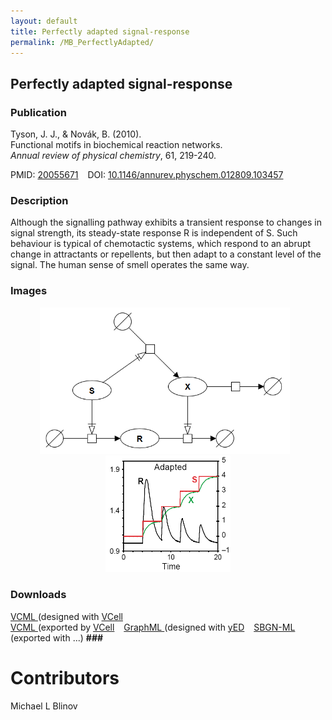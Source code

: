 ```yaml
---
layout: default
title: Perfectly adapted signal-response
permalink: /MB_PerfectlyAdapted/
---
```


## Perfectly adapted signal-response

### Publication

Tyson, J. J., & Novák, B. (2010). 
<br>Functional motifs in biochemical reaction networks. 
<br><i>Annual review of physical chemistry</i>, 61, 219-240.

PMID:  [20055671](https://www.ncbi.nlm.nih.gov/pubmed/20055671) &ensp; DOI: [10.1146/annurev.physchem.012809.103457](https://doi.org/10.1146/annurev.physchem.012809.103457)

### Description

Although the signalling pathway exhibits a transient response to changes in signal strength, 
its steady-state response R is independent of S. Such behaviour is typical of chemotactic systems, 
which respond to an abrupt change in attractants or repellents, but then adapt to a constant level of the signal. 
The human sense of smell operates the same way. 

### Images
<div class="img" style="font-size:90%; text-align:center;"> 
 <img src="/images/modelbricks/PerfectlyAdaptedSBGN.PNG" width="400" > &ensp; 
 <img src="/images/modelbricks/PerfectlyAdaptedResponse.PNG" width="200"/><br />  </div>
 
 ### Downloads

 <a href="/modelbricks/Tyson_2003_1d.vcml">VCML </a> (designed with [VCell](http://vcell.org) &ensp;  
 <a href="/modelbricks/Tyson_2003_1d.xml">VCML </a> (exported by [VCell](http://vcell.org) &ensp; 
 <a href="/modelbricks/LinearResponse.graphml">GraphML </a> (designed with [yED](https://www.yworks.com/yed) &ensp; 
 <a href="/modelbricks/...">SBGN-ML</a> (exported with ...) <b>###</b> &ensp;


# Contributors

Michael L Blinov
